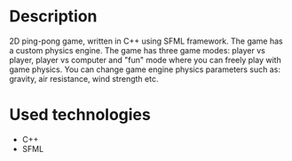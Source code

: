 # Description
2D ping-pong game, written in C++ using SFML framework. The game has a custom physics engine. The game has three game modes: player vs player, player vs computer and "fun" mode where you can freely play with game physics. You can change game engine physics parameters such as: gravity, air resistance, wind strength etc. 

# Used technologies
- C++
- SFML

